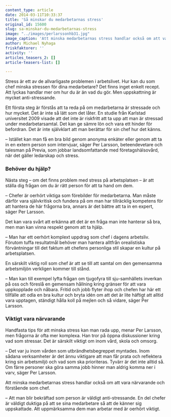 ```yaml
---
content_type: article
date: 2014-03-11T10:33:37
title: 'Så minskar du medarbetarnas stress'
original_id: 15600
slug: sa-minskar-du-medarbetarnas-stress
image: "../images/perlarssonhb31.jpg"
image_caption: 'Att minska medarbetarnas stress handlar också om att vara närvarande och förstående som chef, enligt Per Larsson.'
author: Michael Nyhaga
friskfaktorer: ''
activity: ''
articles_teasers_2: []
article-teasers-list: []

---
```


Stress är ett av de allvarligaste problemen i arbetslivet. Hur kan du som chef minska stressen för dina medarbetare? Det finns inget enkelt recept. Att lyckas handlar mer om hur du är än vad du gör. Men uppskattning är mycket anti-stressande.

Ett första steg är förstås att ta reda på om medarbetarna är stressade och hur mycket. Det är inte så lätt som det låter. En studie från Karlstad universitet 2009 visade att det inte är riskfritt att ta upp att man är stressad under medarbetarsamtal. Det kan ge sämre lön och vara ett hinder för befordran. Det är inte självklart att man berättar för sin chef hur det känns.

– Istället kan man få en bra bild genom anonyma enkäter eller genom att ta in en extern person som intervjuar, säger Per Larsson, beteendevetare och talesman på Previa, som jobbar landsomfattande med företagshälsovård, när det gäller ledarskap och stress.

### Behöver du hjälp?

Nästa steg – om det finns problem med stress på arbetsplatsen – är att ställa dig frågan om du är rätt person för att ta hand om dem.

– Chefer är oerhört viktiga som förebilder för medarbetarna. Man måste därför vara självkritisk och fundera på om man har tillräcklig kompetens för att hantera de här frågorna bra, annars är det bättre att ta in en expert, säger Per Larsson.

Det kan vara svårt att erkänna att det är en fråga man inte hanterar så bra, men man kan vinna respekt genom att ta hjälp.

– Man har ett oerhört komplext uppdrag som chef i dagens arbetsliv. Förutom tuffa resultatmål behöver man hantera alltfrån orealistiska förväntningar till det faktum att chefens personliga stil skapar en kultur på arbetsplatsen.

En särskilt viktig roll som chef är att se till att samtal om den gemensamma arbetsmiljön verkligen kommer till stånd.

– Man kan till exempel lyfta frågan om tjugofyra till sju-samhällets inverkan på oss och föreslå en gemensam hållning kring gränser för att vara uppkopplade och nåbara. Fritid och jobb flyter ihop och chefen har här ett tillfälle att odla en bra kultur och bryta idén om att det är lite häftigt att alltid vara upptagen, ständigt hålla koll på mejlen och så vidare, säger Per Larsson.

### Viktigt vara närvarande

Handfasta tips för att minska stress kan man rada upp, menar Per Larsson, men frågorna är ofta mer komplexa. Han tror på öppna diskussioner kring vad som stressar. Det är särskilt viktigt om inom vård, skola och omsorg.

– Det var ju inom vården som utbrändhetsbegreppet myntades. Inom sådana verksamheter är det ännu viktigare att man får prata och reflektera kring sin arbetsmiljö och vad som ska prioriteras. Tyvärr är det inte alltid så. Om färre personer ska göra samma jobb hinner man aldrig komma ner i varv, säger Per Larsson.

Att minska medarbetarnas stress handlar också om att vara närvarande och förstående som chef.

– Att man blir bekräftad som person är väldigt anti-stressande. En del chefer är väldigt duktiga på att se sina medarbetare så att de känner sig uppskattade. Att uppmärksamma dem man arbetar med är oerhört viktigt.

